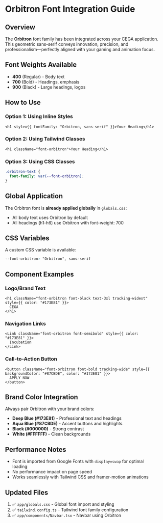 # Orbitron Font Integration Guide

## Overview
The **Orbitron** font family has been integrated across your CEGA application. This geometric sans-serif conveys innovation, precision, and professionalism—perfectly aligned with your gaming and animation focus.

## Font Weights Available
- **400** (Regular) - Body text
- **700** (Bold) - Headings, emphasis
- **900** (Black) - Large headings, logos

## How to Use

### Option 1: Using Inline Styles
```tsx
<h1 style={{ fontFamily: "Orbitron, sans-serif" }}>Your Heading</h1>
```

### Option 2: Using Tailwind Classes
```tsx
<h1 className="font-orbitron">Your Heading</h1>
```

### Option 3: Using CSS Classes
```css
.orbitron-text {
  font-family: var(--font-orbitron);
}
```

## Global Application
The Orbitron font is **already applied globally** in `globals.css`:
- All body text uses Orbitron by default
- All headings (h1-h6) use Orbitron with font-weight: 700

## CSS Variables
A custom CSS variable is available:
```css
--font-orbitron: "Orbitron", sans-serif
```

## Component Examples

### Logo/Brand Text
```tsx
<h1 className="font-orbitron font-black text-3xl tracking-widest" style={{ color: "#173E81" }}>
  CEGA
</h1>
```

### Navigation Links
```tsx
<Link className="font-orbitron font-semibold" style={{ color: "#173E81" }}>
  Incubation
</Link>
```

### Call-to-Action Button
```tsx
<button className="font-orbitron font-bold tracking-wide" style={{ backgroundColor: "#87CBDE", color: "#173E81" }}>
  APPLY NOW
</button>
```

## Brand Color Integration
Always pair Orbitron with your brand colors:
- **Deep Blue (#173E81)** - Professional text and headings
- **Aqua Blue (#87CBDE)** - Accent buttons and highlights
- **Black (#000000)** - Strong contrast
- **White (#FFFFFF)** - Clean backgrounds

## Performance Notes
- Font is imported from Google Fonts with `display=swap` for optimal loading
- No performance impact on page speed
- Works seamlessly with Tailwind CSS and framer-motion animations

## Updated Files
1. ✅ `app/globals.css` - Global font import and styling
2. ✅ `tailwind.config.ts` - Tailwind font family configuration
3. ✅ `app/components/Navbar.tsx` - Navbar using Orbitron
